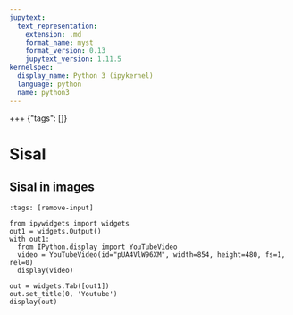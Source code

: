 ```yaml
---
jupytext:
  text_representation:
    extension: .md
    format_name: myst
    format_version: 0.13
    jupytext_version: 1.11.5
kernelspec:
  display_name: Python 3 (ipykernel)
  language: python
  name: python3
---
```


+++ {"tags": []}

# Sisal



## Sisal in images



```{code-cell} ipython3
:tags: [remove-input]

from ipywidgets import widgets
out1 = widgets.Output()
with out1:
  from IPython.display import YouTubeVideo
  video = YouTubeVideo(id="pUA4VlW96XM", width=854, height=480, fs=1, rel=0)
  display(video)

out = widgets.Tab([out1])
out.set_title(0, 'Youtube')
display(out)
```